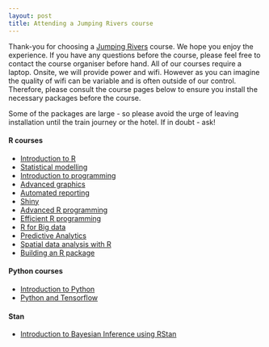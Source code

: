 ```yaml
---
layout: post
title: Attending a Jumping Rivers course
---
```


Thank-you for choosing a [Jumping Rivers](https://jumpingrivers.com) course. 
We hope you enjoy the experience.
If you have any questions before the course, please feel free 
to contact the course organiser before hand. All of our courses
require a laptop. Onsite, we will provide power and wifi. However as you can
imagine the quality of wifi can be variable and is often outside of our control. 
Therefore, please consult the course
pages below to ensure you install the necessary packages before the course. 

Some of the packages are large - so please avoid the urge of leaving installation
until the train journey or the hotel. If in doubt - ask!

#### R courses

  * [Introduction to R](introduction/)
  * [Statistical modelling](statistical-modelling/)
  * [Introduction to programming](intro-to-programming/)
  * [Advanced graphics](ggplot2/)
  * [Automated reporting](automated-reporting/)
  * [Shiny](shiny/)
  * [Advanced R programming](adv-r-prog/)
  * [Efficient R programming](efficient-r-programming)
  * [R for Big data](r-for-big-data/)
  * [Predictive Analytics](predictive-analytics)
  * [Spatial data analysis with R](spatial/)
  * [Building an R package](package/)
  
#### Python courses

  * [Introduction to Python](intro-to-python/)
  * [Python and Tensorflow](tensorflow/)
  
#### Stan

  * [Introduction to Bayesian Inference using RStan](rstan/)


